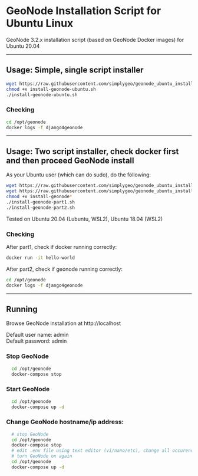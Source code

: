# GeoNode Installation Script for Ubuntu Linux
GeoNode 3.2.x installation script (based on GeoNode Docker images) for Ubuntu 20.04

<hr>

## Usage: Simple, single script installer
``` bash
wget https://raw.githubusercontent.com/simplygeo/geonode_ubuntu_installation/main/install-geonode-ubuntu.sh
chmod +x install-geonode-ubuntu.sh
./install-geonode-ubuntu.sh
```
### Checking
``` bash
cd /opt/geonode
docker logs -f django4geonode
```


<hr>

## Usage: Two script installer, check docker first and then proceed GeoNode install

As your Ubuntu user (which can do sudo), do the following:
``` bash
wget https://raw.githubusercontent.com/simplygeo/geonode_ubuntu_installation/main/install-geonode-part1.sh
wget https://raw.githubusercontent.com/simplygeo/geonode_ubuntu_installation/main/install-geonode-part2.sh
chmod +x install-geonode*
./install-geonode-part1.sh
./install-geonode-part2.sh
```

Tested on Ubuntu 20.04 (Lubuntu, WSL2), Ubuntu 18.04 (WSL2)

### Checking
After part1, check if docker running correctly:
``` bash
docker run -it hello-world
```

After part2, check if geonode running correctly:
``` bash
cd /opt/geonode
docker logs -f django4geonode
```

<hr>

## Running
Browse GeoNode installation at http://localhost

Default user name: admin
<br>
Default password: admin


### Stop GeoNode
``` bash
  cd /opt/geonode
  docker-compose stop
```

### Start GeoNode
``` bash
  cd /opt/geonode
  docker-compose up -d
```

### Change GeoNode hostname/ip address:
``` bash
  # stop GeoNode
  cd /opt/geonode
  docker-compose stop
  # edit .env file using text editor (vi/nano/etc), change all occurence of "localhost" into desired hostname/ip address
  # turn GeoNode on again
  cd /opt/geonode
  docker-compose up -d
```

